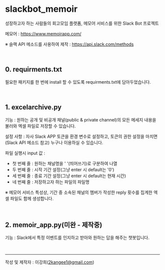 # slackbot_memoir
성장하고자 하는 사람들의 회고모임 플랫폼, 메모어 서비스를 위한 Slack Bot 프로젝트

메모어 : https://www.memoirapp.com/

※ 슬랙 API 메소드를 사용하여 제작 : https://api.slack.com/methods

<br>

## 0. requirments.txt
필요한 패키지를 한 번에 install 할 수 있도록 requirments.txt에 담아두었습니다.

<br>

## 1. excelarchive.py
기능 : 원하는 공개 및 비공개 채널(public & private channel)의 모든 메세지 내용을 불러와 엑셀 파일로 저장할 수 있습니다.

설정 사항 : 자사 Slack APP 토큰을 환경 변수로 설정하고, 토큰의 권한 설정을 마치면(Slack API 메소드 참고) 누구나 이용하실 수 있습니다.

파일 실행시 input 값 : 
- 첫 번째 줄 : 원하는 채널명을 ' '(띄어쓰기)로 구분하여 나열
- 두 번째 줄 : 시작 기간 설정(그냥 enter 시 default는 '0')
- 세 번째 줄 : 종료 기간 설정(그냥 enter 시 default는 현재 시간)
- 네 번째 줄 : 저장하고자 하는 파일의 파일명

※ 메모어 서비스 특성상, 기간 중 소속된 채널의 멤버가 작성한 reply 횟수를 집계한 엑셀 파일도 함께 생성합니다.

<br>

## 2. memoir_app.py(미완 - 제작중)
기능 : Slack에서 특정 이벤트를 인지하고 받아와 원하는 답을 해주는 챗봇입니다.

<br>

-------
작성 및 제작자 : 이강희(2kangee1@gmail.com)
